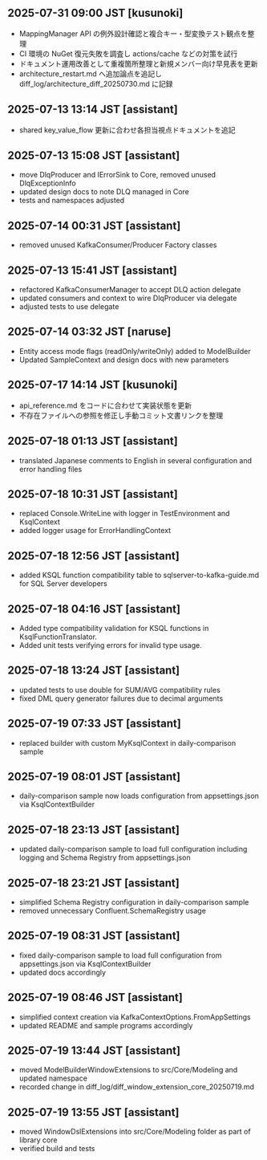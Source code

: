 ## 2025-07-31 09:00 JST [kusunoki]
- MappingManager API の例外設計確認と複合キー・型変換テスト観点を整理
- CI 環境の NuGet 復元失敗を調査し actions/cache などの対策を試行
- ドキュメント運用改善として重複箇所整理と新規メンバー向け早見表を更新
- architecture_restart.md へ追加論点を追記し diff_log/architecture_diff_20250730.md に記録
## 2025-07-13 13:14 JST [assistant]
- shared key_value_flow 更新に合わせ各担当視点ドキュメントを追記

## 2025-07-13 15:08 JST [assistant]
- move DlqProducer and IErrorSink to Core, removed unused DlqExceptionInfo
- updated design docs to note DLQ managed in Core
- tests and namespaces adjusted


## 2025-07-14 00:31 JST [assistant]
- removed unused KafkaConsumer/Producer Factory classes

## 2025-07-13 15:41 JST [assistant]
- refactored KafkaConsumerManager to accept DLQ action delegate
- updated consumers and context to wire DlqProducer via delegate
- adjusted tests to use delegate
## 2025-07-14 03:32 JST [naruse]
- Entity access mode flags (readOnly/writeOnly) added to ModelBuilder
- Updated SampleContext and design docs with new parameters
## 2025-07-17 14:14 JST [kusunoki]
- api_reference.md をコードに合わせて実装状態を更新
- 不存在ファイルへの参照を修正し手動コミット文書リンクを整理
## 2025-07-18 01:13 JST [assistant]
- translated Japanese comments to English in several configuration and error handling files
## 2025-07-18 10:31 JST [assistant]
- replaced Console.WriteLine with logger in TestEnvironment and KsqlContext
- added logger usage for ErrorHandlingContext

## 2025-07-18 12:56 JST [assistant]
- added KSQL function compatibility table to sqlserver-to-kafka-guide.md for SQL Server developers
## 2025-07-18 04:16 JST [assistant]
- Added type compatibility validation for KSQL functions in KsqlFunctionTranslator.
- Added unit tests verifying errors for invalid type usage.
## 2025-07-18 13:24 JST [assistant]
- updated tests to use double for SUM/AVG compatibility rules
- fixed DML query generator failures due to decimal arguments
## 2025-07-19 07:33 JST [assistant]
- replaced builder with custom MyKsqlContext in daily-comparison sample
## 2025-07-19 08:01 JST [assistant]
- daily-comparison sample now loads configuration from appsettings.json via KsqlContextBuilder

## 2025-07-18 23:13 JST [assistant]
- updated daily-comparison sample to load full configuration including logging and Schema Registry from appsettings.json
## 2025-07-18 23:21 JST [assistant]
- simplified Schema Registry configuration in daily-comparison sample
- removed unnecessary Confluent.SchemaRegistry usage

## 2025-07-19 08:31 JST [assistant]
- fixed daily-comparison sample to load full configuration from appsettings.json via KsqlContextBuilder
- updated docs accordingly
## 2025-07-19 08:46 JST [assistant]
- simplified context creation via KafkaContextOptions.FromAppSettings
- updated README and sample programs accordingly
## 2025-07-19 13:44 JST [assistant]
- moved ModelBuilderWindowExtensions to src/Core/Modeling and updated namespace
- recorded change in diff_log/diff_window_extension_core_20250719.md


## 2025-07-19 13:55 JST [assistant]
- moved WindowDslExtensions into src/Core/Modeling folder as part of library core
- verified build and tests
